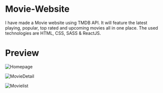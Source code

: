 # Movie-Website
I have made a Movie website using TMDB API. It will feature the latest playing, popular, top rated and upcoming movies all in one place. The used technologies are HTML, CSS, SASS & ReactJS.

# Preview

![Homepage](https://user-images.githubusercontent.com/64410232/215309371-c3dc406e-e77a-40cb-bcbb-c28d476a8cd9.png)

![MovieDetail](https://user-images.githubusercontent.com/64410232/215309510-71b323cf-8276-4beb-82ef-8093200b2244.png)

![Movielist](https://user-images.githubusercontent.com/64410232/215309532-84e4752d-3af0-4922-b6ed-7ffacd652ebd.png)
